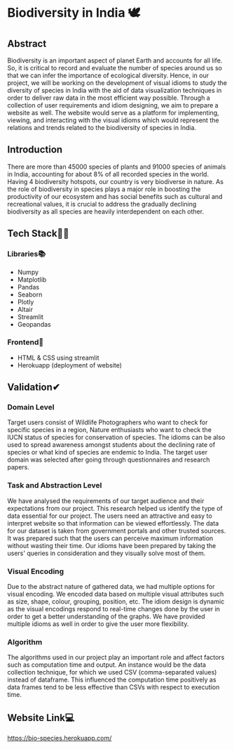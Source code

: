 # Biodiversity in India 🕊

## Abstract 
Biodiversity is an important aspect of planet Earth and accounts for all life. So, it is critical to record and evaluate the number of species around us so that we can infer the importance of ecological diversity. Hence, in our project, we will be working on the development of visual idioms to study the diversity of species in India with the aid of data visualization techniques in order to deliver raw data in the most efficient way possible.
Through a collection of user requirements and idiom designing, we aim to prepare a website as well. The website would serve as a platform for implementing, viewing, and interacting with the visual idioms which would represent the relations and trends related to the biodiversity of species in India.

## Introduction  
There are more than 45000 species of plants and 91000 species of animals in India, accounting for about 8% of all recorded species in the world. Having 4 biodiversity hotspots, our country is very biodiverse in nature. As the role of biodiversity in species plays a major role in boosting the productivity of our ecosystem and has social benefits such as cultural and recreational values, it is crucial to address the gradually declining biodiversity as all species are heavily interdependent on each other. 

## Tech Stack👩‍💻

### Libraries📚
- Numpy
- Matplotlib
- Pandas
- Seaborn
- Plotly
- Altair
- Streamlit
- Geopandas
### Frontend🎨
- HTML & CSS using streamlit 
- Herokuapp (deployment of website)

## Validation✔

### Domain Level
Target users consist of Wildlife Photographers who want to check for specific species in a region, Nature enthusiasts who want to check the IUCN status of species for conservation of species. The idioms can be also used to spread awareness amongst students about the declining rate of species or what kind of species are endemic to India. The target user domain was selected after going through questionnaires and research papers.

### Task and Abstraction Level
We have analysed the requirements of our target audience and their expectations from our project. This research helped us identify the type of  data essential for our project. The users need an attractive and easy to interpret website so that information can be viewed effortlessly. The data for our dataset is taken from government portals and other trusted sources. It was prepared such that the users can perceive maximum information without wasting their time. Our idioms have been prepared by taking the users' queries in consideration and they visually solve most of them.

### Visual Encoding
Due to the abstract nature of gathered data, we had multiple options for visual encoding. We encoded data based on multiple visual attributes such as size, shape, colour, grouping, position, etc. The idiom design is dynamic as the visual encodings respond to real-time changes done by the user in order to get a better understanding of the graphs. We have provided multiple idioms as well in order to give the user more flexibility.

### Algorithm
The algorithms used in our project play an important role and affect factors such as computation time and output. An instance would be the data collection technique, for which we used CSV (comma-separated values) instead of dataframe. This influenced the computation time positively as data frames tend to be less effective than CSVs with respect to execution time.

## Website Link💻
https://bio-species.herokuapp.com/




